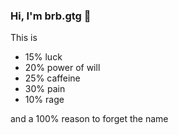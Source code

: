 ### Hi, I'm brb.gtg 👋

This is  
- 15% luck  
- 20% power of will  
- 25% caffeine 
- 30% pain
- 10% rage

and a 100% reason to forget the name 
